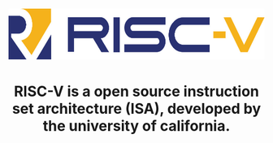 <h1 align=center>
<img height="100em" src="https://github.com/IcaroM-CdC/Assembler-RISC-V/blob/stable/imgs/riscv.png" />
</h1>

<h1 align=center>
  RISC-V is a open source instruction set architecture (ISA), developed by the university of california.
</h1>




